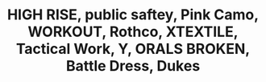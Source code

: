 ---
inv_num: 2019-033
add_credit:
url: 2019-033-high-rise-public-saftey-pink-camo-workout-rothco-xtextile-tactical
title: HIGH RISE, public saftey, Pink Camo, WORKOUT, Rothco, XTEXTILE, Tactical Work,
  Y, ORALS BROKEN, Battle Dress, Dukes
year: '2019'
display_year: '2019'
medium: IQDemy Premium UV ink on IKEA LINNMON table tops
dims:
pitch: Array of Ikea tables, done 4 show at Firstsite (orignially done as separate
  works, but smashed together onsite as 1 thing)
ps:
live_url:
youtube:
related_code:
subheading:
download:
commission:
related:
layout: things-i-made
---
